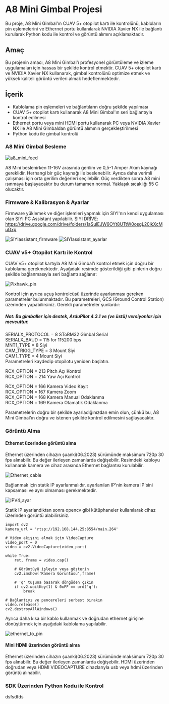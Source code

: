 # A8 Mini Gimbal Projesi

Bu proje, A8 Mini Gimbal'ın CUAV 5+ otopilot kartı ile kontrolünü, kabloların pin eşlemelerini ve
Ethernet portu kullanılarak NVIDIA Xavier NX ile bağlantı kurularak Python kodu ile kontrol ve görüntü alımını açıklamaktadır.

## Amaç

Bu projenin amacı, A8 Mini Gimbal'ı profesyonel görüntüleme ve izleme uygulamaları için hassas bir şekilde kontrol etmektir.
CUAV 5+ otopilot kartı ve NVIDIA Xavier NX kullanarak, gimbal kontrolünü optimize etmek ve yüksek kaliteli görüntü verileri almak hedeflenmektedir.


## İçerik
- Kablolama pin eşlemeleri ve bağlantıların doğru şekilde yapılması
- CUAV 5+ otopilot kartı kullanarak A8 Mini Gimbal'ın seri bağlantıyla kontrol edilmesi
- Ethernet portu  veya mini HDMI portu kullanarak PC veya NVIDIA Xavier NX ile A8 Mini Gimbaldan görüntü alımının gerçekleştirilmesi
- Python kodu ile gimbal kontrolü

### A8 Mini Gimbal Besleme
![a8_mini_feed](https://github.com/Numan-Aktas/A8_mini_workout/blob/main/images/a8_mini_fee.png)

A8 Mini beslenirken 11-16V arasında gerilim ve 0,5-1 Amper Akım kaynağı gereklidir.
Herhangi bir güç kaynağı ile beslenebilir. Ayrıca daha verimli çalışması için orta gerilim değerleri seçilebilir. Güç verdikten sonra A8 mini ısınmaya başlayacaktır bu durum tamamen normal. Yaklaşık sıcaklığı 55 C olucaktır.
### Firmware & Kalibrasyon & Ayarlar
Firmware yüklemek ve diğer işlemleri yapmak için SIYI'nın kendi uygulaması olan SIYI PC Assistant yapılabilir.
SIYI DRİVE: https://drive.google.com/drive/folders/1aSulEJW6OYt8UTtW0osgL20lkXcMuGxp

![SIYIassistant_firmware](https://github.com/Numan-Aktas/A8_mini_workout/blob/main/images/SIYIassistant_firmware.png)
![SIYIassistant_ayarlar](https://github.com/Numan-Aktas/A8_mini_workout/blob/main/images/SIYIassistant_ayarlar.png)

### CUAV v5+ Otopilot Kartı ile Kontrol

CUAV v5+ otopilot kartıyla A8 Mini Gimbal'ı kontrol etmek için doğru bir kablolama gerekmektedir. 
Aşağıdaki resimde gösterildiği gibi pinlerin doğru şekilde bağlanmasıyla seri bağlantı sağlanır:

![Pixhawk_pin](https://github.com/Numan-Aktas/A8_mini_workout/blob/main/images/Pixhawk_pin.png)

Kontrol için ayrıca uçuş kontrolcüsü üzerinde ayarlanması gereken parametreler bulunmaktadır. Bu parametreleri,
GCS (Ground Control Station) üzerinden yapabilirsiniz. Gerekli parametreler şunlardır:
##### Not: Bu gimballer için destek, ArduPilot 4.3.1 ve (ve üstü) versiyonlar için mevcuttur.
SERIALX_PROTOCOL = 8   SToRM32 Gimbal Serial\
SERIALX_BAUD = 115     for 115200 bps\
MNT1_TYPE = 8          Siyi \
CAM_TRIGG_TYPE = 3     Mount Siyi \
CAM1_TYPE = 4          Mount Siyi \
Parametreleri kaydedip  otopilotu yeniden başlatın.

RCX_OPTION = 213 Pitch Açı Kontrol \
RCX_OPTION = 214 Yaw Açı Kontrol 

RCX_OPTION = 166 Kamera Video Kayıt\
RCX_OPTION = 167 Kamera Zoom\
RCX_OPTION = 168 Kamera Manual Odaklanma\
RCX_OPTION = 169 Kamera Otamatik Odaklanma

Parametrelerin doğru bir şekilde ayarladığınızdan emin olun, çünkü bu, A8 Mini Gimbal'ın doğru ve istenen şekilde kontrol edilmesini sağlayacaktır.
### Görüntü Alma
#### Ethernet üzerinden görüntü alma
Ethernet üzerinden cihazın şuanki(06.2023) sürümünde maksimum 720p 30 fps alınabilir. Bu değer ilerleyen zamanlarda değişebilir.
Resimdeki kabloyu kullanarak kamera ve cihaz arasında Ethernet bağlantısı kurulabilir.

![Ethernet_cable](https://github.com/Numan-Aktas/A8_mini_workout/blob/main/images/Ethernet_cable.png)

Bağlanmak için statik IP ayarlanmalıdır. ayarlanılan IP'nin kamera IP'sini kapsaması ve aynı olmaması gerekmektedir.

![IPV4_ayar](https://github.com/Numan-Aktas/A8_mini_workout/blob/main/images/IPV4_ayar%C4%B1.png)

Statik IP ayarlandıktan sonra opencv gibi kütüphaneler kullanılarak cihaz üzerinden görüntü alabilirsiniz. 
```
import cv2
kamera_url = 'rtsp://192.168.144.25:8554/main.264'

# Video akışını almak için VideoCapture
video_port = 0
video = cv2.VideoCapture(video_port)

while True:
    ret, frame = video.cap()

    # Görüntüyü işleyin veya gösterin
    cv2.imshow('Kamera Görüntüsü',frame)
    
    # 'q' tuşuna basarak döngüden çıkın
    if cv2.waitKey(1) & 0xFF == ord('q'):
        break
        
# Bağlantıyı ve pencereleri serbest bırakın
video.release()
cv2.destroyAllWindows()

```
Ayrıca daha kısa bir kablo kullanmak ve doğrudan ethernet girişine dönüştürmek için aşağıdaki kablolama yapılabilir.

![ethernet_to_pin](https://github.com/Numan-Aktas/A8_mini_workout/blob/main/images/ethernet_to_pin.png)

#### Mini HDMI üzerinden görüntü alma 
Ethernet üzerinden cihazın şuanki(06.2023) sürümünde maksimum 720p 30 fps alınabilir. Bu değer ilerleyen zamanlarda değişebilir.
HDMI üzerinden doğrudan veya HDMI VIDEOCAPTURE cihazlarıyla usb veya hdmi üzerinden görüntü alınabilir.

### SDK Üzerinden Python Kodu ile Kontrol 

dsfsdfds
